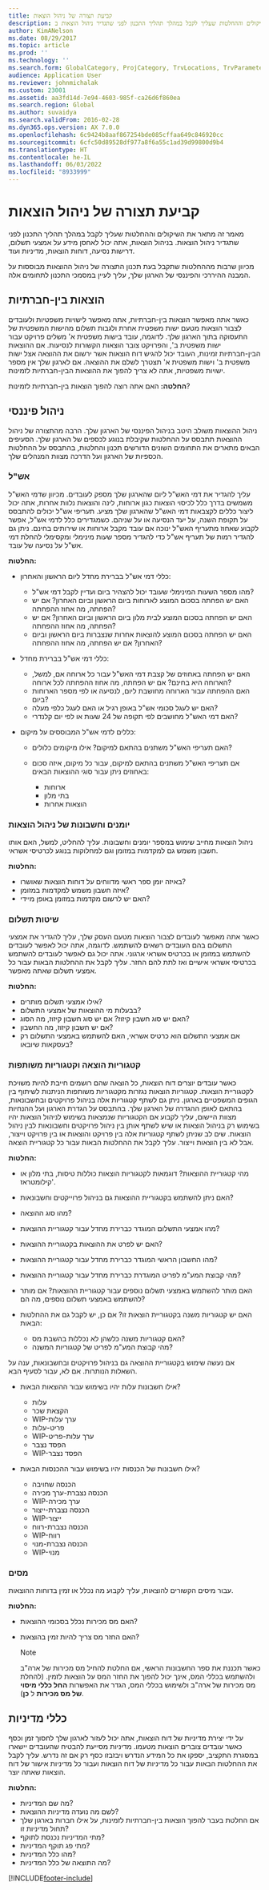 ```yaml
---
title: קביעת תצורה של ניהול הוצאות
description: מאמר זה מתאר את השיקולים וההחלטות שעליך לקבל במהלך תהליך התכנון לפני שתגדיר ניהול הוצאות ב- Microsoft Dynamics 365 Finance.
author: KimANelson
ms.date: 08/29/2017
ms.topic: article
ms.prod: ''
ms.technology: ''
ms.search.form: GlobalCategory, ProjCategory, TrvLocations, TrvParameters, TrvPaymethod, TrvPerDiems
audience: Application User
ms.reviewer: johnmichalak
ms.custom: 23001
ms.assetid: aa3fd14d-7e94-4603-985f-ca26d6f860ea
ms.search.region: Global
ms.author: suvaidya
ms.search.validFrom: 2016-02-28
ms.dyn365.ops.version: AX 7.0.0
ms.openlocfilehash: 6c9424b8aaf867254bde085cffaa649c846920cc
ms.sourcegitcommit: 6cfc50d89528df977a8f6a55c1ad39d99800d9b4
ms.translationtype: HT
ms.contentlocale: he-IL
ms.lasthandoff: 06/03/2022
ms.locfileid: "8933999"
---
```

# <a name="configure-expense-management"></a>קביעת תצורה של ניהול הוצאות

מאמר זה מתאר את השיקולים וההחלטות שעליך לקבל במהלך תהליך התכנון לפני שתגדיר ניהול הוצאות. בניהול הוצאות, אתה יכול לאחסן מידע על אמצעי תשלום, דרישות נסיעה, דוחות הוצאות, מדיניות ועוד.

מכיוון שרבות מההחלטות שתקבל בעת תכנון התצורה של ניהול ההוצאות מבוססות על המבנה ההיררכי והפיננסי של הארגון שלך, עליך לעיין במסמכי התכנון לתחומים אלה.

## <a name="intercompany-expenses"></a>הוצאות בין-חברתיות

כאשר אתה מאפשר הוצאות בין-חברתיות, אתה מאפשר לישויות משפטיות ולעובדים לצבור הוצאות מטעם ישות משפטית אחרת ולגבות תשלום מהישות המשפטית של התעסוקה בתוך הארגון שלך. לדוגמה, עובד בישות משפטית א' משלים פרויקט עבור ישות משפטית ב', והפרויקט צובר הוצאות הקשורות לנסיעות. אם ההוצאות הבין-חברתיות זמינות, העובד יכול להגיש דוח הוצאות אשר ירשום את ההוצאה אצל ישות משפטית ב' וישות משפטית א' תצטרך לשלם את ההוצאה. אם לארגון שלך אין מספר ישויות משפטיות, אתה לא צריך להפוך את ההוצאות הבין-חברתיות לזמינות.

**החלטה:** האם אתה רוצה להפוך הוצאות בין-חברתיות לזמינות?

## <a name="financial-management"></a>ניהול פיננסי

ניהול ההוצאות משולב היטב בניהול הפיננסי של הארגון שלך. הרבה מהתצורה של ניהול ההוצאות תתבסס על ההחלטות שקיבלת בנוגע לכספים של הארגון שלך. הסעיפים הבאים מתארים את התחומים השונים הדורשים תכנון והחלטות, בהתבסס על ההחלטות הכספיות של הארגון ועל הדרכה מצוות המנהלים שלך.

### <a name="per-diems"></a>אש"ל

עליך להגדיר את דמי האש"ל ליום שהארגון שלך מספק לעובדים. מכיוון שדמי האש"ל משמשים בדרך כלל לכיסוי הוצאות כגון ארוחות, לינה והוצאות נלוות אחרות, אתה יכול ליצור כללים לקצבאות דמי האש"ל שהארגון שלך מציע. תעריפי אש"ל יכולים להתבסס על תקופת השנה, על יעד הנסיעה או על שניהם. כשמגדירים כלל לדמי אש"ל, אפשר לקבוע שאחוז מתעריף האש"ל ינוכה אם עובד מקבל ארוחות או שירותים בחינם. ניתן גם להגדיר רמות של תעריף אש"ל כדי להגדיר מספר שעות מינימלי ומקסימלי להחלת דמי אש"ל על נסיעה של עובד.

**החלטות:**

- כללי דמי אש"ל בברירת מחדל ליום הראשון והאחרון:

    - מהו מספר השעות המינימלי שעובד יכול להצהיר ביום ועדיין לקבל דמי אש"ל?
    - האם יש הפחתה בסכום המוצע לארוחות ביום הראשון וביום האחרון? אם יש הפחתה, מה אחוז ההפחתה?
    - האם יש הפחתה בסכום המוצע לבית מלון ביום הראשון וביום האחרון? אם יש הפחתה, מה אחוז ההפחתה?
    - האם יש הפחתה בסכום המוצע להוצאות אחרות שנצברות ביום הראשון וביום האחרון? אם יש הפחתה, מה אחוז ההפחתה?

- כללי דמי אש"ל בברירת מחדל:

    - האם יש הפחתה באחוזים של קצבת דמי האש"ל עבור כל ארוחה אם, למשל, הארוחה היא בחינם? אם יש הפחתה, מה אחוז ההפחתה לכל ארוחה?
    - האם ההפחתה עבור הארוחה מחושבת ליום, לנסיעה או לפי מספר הארוחות ביום?
    - האם יש לעגל סכומי אש"ל באופן רגיל או האם לעגל כלפי מעלה?
    - האם דמי האש"ל מחושבים לפי תקופה של 24 שעות או לפי יום קלנדרי?

- כללים לדמי אש"ל המבוססים על מיקום:

    - האם תעריפי האש"ל משתנים בהתאם למיקום? אילו מיקומים כלולים?
    - אם תעריפי האש"ל משתנים בהתאם למיקום, עבור כל מיקום, איזה סכום באחוזים ניתן עבור סוגי ההוצאות הבאים:

        - ארוחות
        - בתי מלון
        - הוצאות אחרות

### <a name="expense-management-journals-and-accounts"></a>יומנים וחשבונות של ניהול הוצאות

ניהול הוצאות מחייב שימוש במספר יומנים וחשבונות. עליך להחליט, למשל, האם אותו חשבון משמש גם למקדמות במזומן וגם למחלוקות בנוגע לכרטיסי אשראי.

**החלטות:**

- באיזה יומן ספר ראשי מדווחים על דוחות הוצאות שאושרו?
- איזה חשבון משמש למקדמות במזומן?
- האם יש לרשום מקדמות במזומן באופן מיידי?

### <a name="payment-methods"></a>שיטות תשלום

כאשר אתה מאפשר לעובדים לצבור הוצאות מטעם העסק שלך, עליך להגדיר את אמצעי התשלום בהם העובדים רשאים להשתמש. לדוגמה, אתה יכול לאפשר לעובדים להשתמש במזומן או בכרטיס אשראי ארגוני. אתה יכול גם לאפשר לעובדים להשתמש בכרטיסי אשראי אישיים ואז לתת להם החזר. עליך לקבל את ההחלטות הבאות עבור כל אמצעי תשלום שאתה מאפשר.

**החלטות:**

- אילו אמצעי תשלום מותרים?
- בבעלות מי ההוצאות של אמצעי התשלום?
- האם יש סוג חשבון קיזוז? אם יש סוג חשבון קיזוז, מה הסוג?
- אם יש חשבון קיזוז, מה החשבון?
- אם אמצעי התשלום הוא כרטיס אשראי, האם להשתמש באמצעי התשלום רק בעסקאות שיובאו?

### <a name="expense-categories-and-shared-categories"></a>קטגוריות הוצאה וקטגוריות משותפות

כאשר עובדים יוצרים דוח הוצאות, כל הוצאה שהם רושמים חייבת להיות משויכת לקטגוריית הוצאות. קטגוריות הוצאות נגזרות מקטגוריות משותפות הניתנות לשיתוף בין הגופים המשפטיים בארגון. ניתן גם לשתף קטגוריות אלה בניהול פרויקטים ובחשבונאות, בהתאם לאופן ההגדרה של הארגון שלך. בהתבסס על הגדרת הארגון ועל ההנחיות מצוות היישום, עליך לקבוע אם הקטגוריות שנמצאות בשימוש לניהול הוצאות יהיו בשימוש רק בניהול הוצאות או שיש לשתף אותן בין ניהול פרויקטים וחשבונאות לבין ניהול הוצאות. שים לב שניתן לשתף קטגוריות אלה בין פרויקט והוצאות או בין פרויקט וייצור, אבל לא בין הוצאות וייצור. עליך לקבל את ההחלטות הבאות עבור כל קטגוריית הוצאה.

**החלטות:**

- מהי קטגוריית ההוצאות? דוגמאות לקטגוריות הוצאות כוללות טיסות, בתי מלון או קילומטראז'.
- האם ניתן להשתמש בקטגוריית ההוצאות גם בניהול פרוייקטים וחשבונאות?
- מהו סוג ההוצאה?
- מהו אמצעי התשלום המוגדר כברירת מחדל עבור קטגוריית ההוצאות?
- האם יש לפרט את ההוצאות בקטגוריית ההוצאות?
- מהו החשבון הראשי המוגדר כברירת מחדל עבור קטגוריית ההוצאות?
- מהי קבוצת המע"מ לפריט המוגדרת כברירת מחדל עבור קטגוריית ההוצאות?
- האם מותר להשתמש באמצעי תשלום נוספים עבור קטגוריית ההוצאות? אם מותר להשתמש באמצעי תשלום נוספים, מה הם?
- האם יש קטגוריות משנה בקטגוריית הוצאות זו? אם כן, יש לקבל גם את ההחלטות הבאות:

    - האם קטגוריות משנה כלשהן לא נכללות בהשבת מס?
    - מהי קבוצת המע"מ לפריט של קטגוריות המשנה?

אם נעשה שימוש בקטגוריית ההוצאה גם בניהול פרויקטים ובחשבונאות, ענה על השאלות הנותרות. אם לא, עבור לסעיף הבא.

- אילו חשבונות עלות יהיו בשימוש עבור ההוצאות הבאות?

    - עלות
    - הקצאת שכר
    - WIP-ערך עלות
    - פריט-עלות
    - WIP-ערך עלות-פריט
    - הפסד נצבר
    - WIP-הפסד נצבר

- אילו חשבונות של הכנסות יהיו בשימוש עבור ההכנסות הבאות?

    - הכנסה שחויבה
    - הכנסה נצברת-ערך מכירה
    - WIP-ערך מכירה
    - הכנסה נצברת-ייצור
    - WIP-ייצור
    - הכנסה נצברת-רווח
    - WIP-רווח
    - הכנסה נצברת-מנוי
    - WIP-מנוי

### <a name="taxes"></a>מסים

עבור מיסים הקשורים להוצאות, עליך לקבוע מה נכלל או זמין בדוחות ההוצאות.

**החלטות:**

- האם מס מכירות נכלל בסכומי ההוצאות?
- האם החזר מס צריך להיות זמין בהוצאות?

    > [!NOTE]
    > כאשר תכננת את ספר החשבונות הראשי, אם החלטת להחיל מס מכירות של ארה"ב ולהשתמש בכללי המס, אינך יכול להפוך את החזר המס על הוצאות לזמין. (להחלת מס מכירות של ארה"ב ולשימוש בכללי המס, הגדר את האפשרות **החל כללי מיסוי של מס מכירות** ל **כן**).

## <a name="policies"></a>כללי מדיניות

על ידי יצירת מדיניות של דוח הוצאות, אתה יכול לעזור לארגון שלך לחסוך זמן וכסף כאשר עובדים צוברים הוצאות מטעמו. מדיניות מסייעת להבטיח שהעובדים יישארו במסגרת התקציב, יספקו את כל המידע הנדרש ויבזבזו כסף רק אם זה נדרש. עליך לקבל את ההחלטות הבאות עבור כל מדיניות של דוח הוצאות ועבור כל מדיניות אישור של דוח הוצאות שאתה יוצר.

**החלטות:**

- מה שם המדיניות?
- לשם מה נועדה מדיניות ההוצאות?
- אם החלטת בעבר להפוך הוצאות בין-חברתיות לזמינות, על אילו חברות בארגון שלך תחול מדיניות זו?
- מתי המדיניות נכנסת לתוקף?
- מתי פג תוקף המדיניות?
- מהו כלל המדיניות?
- מה התוצאה של כלל המדיניות?


[!INCLUDE[footer-include](../includes/footer-banner.md)]